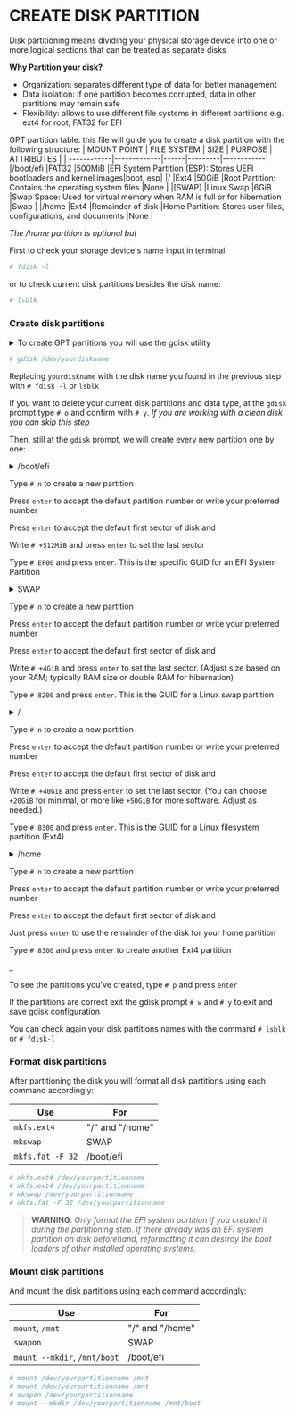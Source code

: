 # CREATE DISK PARTITION
Disk partitioning means dividing your physical storage device into one or more logical sections that can be treated as separate disks

**Why Partition your disk?**

- Organization: separates different type of data for better management
- Data isolation: if one partition becomes corrupted, data in other partitions may remain safe
- Flexibility: allows to use different file systems in different partitions e.g. ext4 for root, FAT32 for EFI

GPT partition table: this file will guide you to create a disk partition with the following structure:
| MOUNT POINT | FILE SYSTEM | SIZE | PURPOSE | ATTRIBUTES |
| ------------|-------------|------|---------|------------|
|/boot/efi |FAT32 |500MiB |EFI System Partition (ESP): Stores UEFI bootloaders and kernel images|boot, esp|
|/ |Ext4 |50GiB |Root Partition: Contains the operating system files |None |
|[SWAP] |Linux Swap |6GiB |Swap Space: Used for virtual memory when RAM is full or for hibernation |Swap |
|/home |Ext4 |Remainder of disk |Home Partition: Stores user files, configurations, and documents |None |

*The /home partition is optional but*

First to check your storage device's name input in terminal:
```sh
# fdisk -l
```
or to check current disk partitions besides the disk name:
```sh
# lsblk
```

### Create disk partitions
<details>
  <summary>To create GPT partitions you will use the gdisk utility</summary>
  <p>gdisk is a disk management utility that allows users to create, manage, and delete standard GPT (GUID Partition Table) Unlike fdisk, which creates only MBR (Master Boot Record) partitions, gdisk creates only GPT partitions. GPT is the modern partitioning standard that supports larger disks and more partitions compared to MBR.</p>
</details>

```sh
# gdisk /dev/yourdiskname
```
Replacing `yourdiskname` with the disk name you found in the previous step with `# fdisk -l` or `lsblk`

If you want to delete your current disk partitions and data type, at the `gdisk` prompt type `# o` and confirm with `# y`. 
*If you are working with a clean disk you can skip this step*

Then, still at the `gdisk` prompt, we will create every new partition one by one:


<details>
  <summary> /boot/efi </summary>
  <p>Most common size guideline for EFI System Partition is between 100 MB to 550 MB. One of the reason behind this is it is difficult to resize later as it is the first partition on the drive. EFI partition may contain languages, fonts, BIOS firmware, other firmware related stuffs. There are some firmware/software that are installed into the the EFI partition instead of the data drive. The Arch Linux wiki recommends at least 512 MiB to avoid potential issues with some EFIs.</p>
</details>
  
Type `# n` to create a new partition

Press `enter` to accept the default partition number or write your preferred number

Press `enter` to accept the default first sector of disk and

Write `# +512MiB` and press `enter` to set the last sector

Type `# EF00` and press `enter`. This is the specific GUID for an EFI System Partition


<details>
  <summary> SWAP </summary>
  <p>A swap partition is a dedicated space on a disk drive that the Linux operating system uses as an extension of physical memory (RAM). When the system runs out of physical memory, it moves some data from RAM to the swap partition, allowing the system to continue functioning, albeit more slowly</p>
  <p>The recommended size of the SWAP partition depends on system specifications and planned use:

- For systems with less than 2GB of RAM, a swap partition size of twice the RAM is often recommended
- For systems with 2GB to 4GB of RAM, a swap partition size of the same as the RAM plus 2GB is suggested
- For general use is suggested that 2GB to 4GB is sufficent for the SWAP partition
- If hibernation is required it is recommended to set the SWAP partition at least as large as the amount of RAM, as the system needs to store the entire contents of RAM in the swap space when hibernating</p>
</details>

Type `# n` to create a new partition

Press `enter` to accept the default partition number or write your preferred number

Press `enter` to accept the default first sector of disk and

Write `# +4GiB` and press `enter` to set the last sector. (Adjust size based on your RAM; typically RAM size or double RAM for hibernation)

Type `# 8200` and press `enter`. This is the GUID for a Linux swap partition


<details>
  <summary> / </summary>
  <p>The root partition, denoted as "/", is the primary partition in a Linux system that contains the entire file system structure, including system files, and program settings. Recommended size depends on the operating system, display/window manager, and applications intended to use. Generally at least 40GiB is recommended although lightweight desktop environments might function well with less space</p>
</details>

Type `# n` to create a new partition

Press `enter` to accept the default partition number or write your preferred number

Press `enter` to accept the default first sector of disk and

Write `# +40GiB` and press `enter` to set the last sector. (You can choose `+20GiB` for minimal, or more like `+50GiB` for more software. Adjust as needed.)

Type `# 8300` and press `enter`. This is the GUID for a Linux filesystem partition (Ext4)


<details>
  <summary> /home </summary>
  <p>A /home partition is a separate section of a hard drive that stores user-specific files and settings. This includes personal documents, photos, videos, browser history, preferences, and application configurations. The /home partition is optional as many systems store this data in the root partition (/) along system files, but this separation can offer several benefits, such as easier system reinstallation, improved data safety, and better organization</p>
</details>

Type `# n` to create a new partition

Press `enter` to accept the default partition number or write your preferred number

Press `enter` to accept the default first sector of disk and

Just press `enter` to use the remainder of the disk for your home partition

Type `# 8300` and press `enter` to create another Ext4 partition

<p>_</p>

To see the partitions you've created, type `# p` and press `enter`

If the partitions are correct exit the gdisk prompt `# w` and `# y` to exit and save gdisk configuration

You can check again your disk partitions names with the command `# lsblk` or `# fdisk-l`

### Format disk partitions
After partitioning the disk you will format all disk partitions using each command accordingly:

|Use | For |
---------|----------------
|`mkfs.ext4` | "/" and "/home" |
|`mkswap` | SWAP |
|`mkfs.fat -F 32` | /boot/efi |

```sh
# mkfs.ext4 /dev/yourpartitionname
# mkfs.ext4 /dev/yourpartitionname
# mkswap /dev/yourpartitionname
# mkfs.fat -F 32 /dev/yourpartitionname
```
> **WARNING**: *Only format the EFI system partition if you created it during the partitioning step. If there already was an EFI system partition on disk beforehand, reformatting it can destroy the boot loaders of other installed operating systems.*

### Mount disk partitions
And mount the disk partitions using each command accordingly:

|Use | For |
---------|----------------
|`mount`, `/mnt` | "/" and "/home" |
|`swapon` | SWAP |
|`mount --mkdir`, `/mnt/boot` | /boot/efi |

```sh
# mount /dev/yourpartitionname /mnt
# mount /dev/yourpartitionname /mnt
# swapon /dev/yourpartitionname
# mount --mkdir /dev/yourpartitionname /mnt/boot
```
